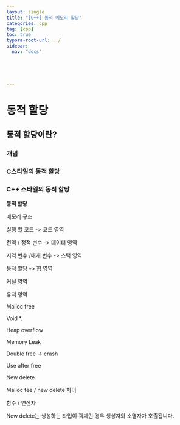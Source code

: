 ```yaml
---
layout: single
title: "[C++] 동적 메모리 할당"
categories: cpp
tag: [cpp]
toc: true
typora-root-url: ../
sidebar:
  nav: "docs"





---
```


# 동적 할당

## 동적 할당이란?

### 개념

### C스타일의 동적 할당

### C++ 스타일의 동적 할당

**동적 할당**





메모리 구조



실행 할 코드 -> 코드 영역

전역 / 정적 변수 -> 데이터 영역

지역 변수 /매개 변수 -> 스택 영역

동적 할당 -> 힙 영역



커널 영역

유저 영역





Malloc free

Void *. 

Heap overflow

Memory Leak



Double free -> crash



Use after free



New delete





Malloc fee / new delete 차이

함수 / 연산자





New delete는 생성하는 타입이 객체인 경우 생성자와 소멸자가 호출됩니다.